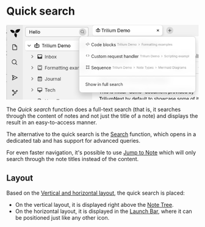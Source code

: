 # Quick search
![](Quick%20search_image.png)

The _Quick search_ function does a full-text search (that is, it searches through the content of notes and not just the title of a note) and displays the result in an easy-to-access manner.

The alternative to the quick search is the <a class="reference-link" href="Search.md">Search</a> function, which opens in a dedicated tab and has support for advanced queries.

For even faster navigation, it's possible to use <a class="reference-link" href="Jump%20to%20Note.md">Jump to Note</a> which will only search through the note titles instead of the content.

## Layout

Based on the <a class="reference-link" href="../UI%20Elements/Vertical%20and%20horizontal%20layout.md">Vertical and horizontal layout</a>, the quick search is placed:

*   On the vertical layout, it is displayed right above the <a class="reference-link" href="../UI%20Elements/Note%20Tree.md">Note Tree</a>.
*   On the horizontal layout, it is displayed in the <a class="reference-link" href="../UI%20Elements/Launch%20Bar.md">Launch Bar</a>, where it can be positioned just like any other icon.